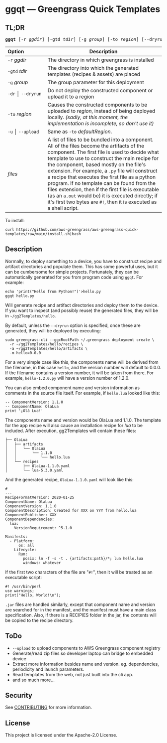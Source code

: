 # ggqt — Greengrass Quick Templates

## TL;DR
<pre><b>ggqt</b> [-r <i>ggdir</i>] [-gtd <i>tdir</i>] [-g <i>group</i>] [-to <i>region</i>] [--dryrun | -dr] [--upload | -u] <i>files...</i></pre>

Option&nbsp;&nbsp;&nbsp;&nbsp;&nbsp;&nbsp;&nbsp;&nbsp;&nbsp;&nbsp;&nbsp;&nbsp;&nbsp;&nbsp; | Description
------ | -----
`-r` _ggdir_| The directory in which greengrass is installed
`-gtd` _tdir_| The directory into which the generated templates (recipes & assets) are placed
`-g` _group_| The group parameter for this deployment
`-dr` &boxv; `--dryrun` | Do not deploy the constructed component or upload it to a region
`-to` _region_ | Causes the constructed components to be uploaded to _region_, instead of being deployed locally. _(sadly, at this moment, the implementation is incomplete, so don't use it)_
`-u` &boxv; `--upload` | Same as `-to` _defaultRegion_.
_files_ | A list of files to be bundled into a component.  All of the files become the artifacts of the component.  The first file is used to decide what template to use to construct the main recipe for the component, based mostly on the file's extension.  For example, a `.py` file will construct a recipe that executes the first file as a python program.  If no template can be found from the files extension, then if the first file is executable (as an `a.out` would be) it is executed directly; if it's first two bytes are `#!`, then it is executed as a shell script.

To install:
```
curl https://github.com/aws-greengrass/aws-greengrass-quick-templates/raw/main/install.sh|bash
```
## Description
Normally, to deploy something to a device, you have to construct recipe and artifact directories and populate them.  This has some powerful uses, but it can be cumbersome for simple projects. Fortunately, they can be automatically generated for you from program code using `ggqt`.  For example:
```
echo 'print("Hello from Python!")'>hello.py
ggqt hello.py
```
Will generate recipe and artifact directories and deploy them to the device.  If you want to inspect (and possibly reuse) the generated files, they will be in `~/gg2Templates/hello`.

By default, unless the `--dryrun` option is specified, once these are generated, they will be deployed by executing:
```
sudo greengrass-cli --ggcRootPath ~/.greengrass deployment create \
  -r ~/gg2Templates/hello/recipes \
  -a ~/gg2Templates/hello/artifacts \
  -m hello=0.0.0
```

For a very simple case like this, the components name will be derived from the filename, in this case `hello`, and the version number will default to 0.0.0.  If the filename contains a version number, it will be taken from there.  For example, `hello-1.2.0.py` will have a version number of 1.2.0.

You can also embed component name and version information as comments in the source file itself.  For example, if `hello.lua` looked like this:
```
-- ComponentVersion: 1.1.0
-- ComponentName: OlaLua
print '¡Olá Lua!'
```
The components name and version would be OlaLua and 1.1.0.  The template for the app recipe will also cause an installation recipe for *lua* to be included.  After execution, gg2Templates will contain these files:
```
├── OlaLua
│   ├── artifacts
│   │   └── OlaLua
│   │       └── 1.1.0
│   │           └── hello.lua
│   └── recipes
│       ├── OlaLua-1.1.0.yaml
│       └── lua-5.3.0.yaml
```
And the generated recipe, `OlaLua-1.1.0.yaml` will look like this:
```
# 
---
RecipeFormatVersion: 2020-01-25
ComponentName: OlaLua
ComponentVersion: 1.1.0
ComponentDescription: Created for XXX on YYY from hello.lua
ComponentPublisher: XXX
ComponentDependencies:
  lua:
    VersionRequirement: ^5.1.0

Manifests:
  - Platform:
      os: all
    Lifecycle:
      Run:
        posix: ln -f -s -t . {artifacts:path}/*; lua hello.lua
        windows: whatever
```

If the first two characters of the file are "`#!`", then it will be treated as an executable script:
```
#! /usr/bin/perl
use warnings;
print("Hello, World!\n");
```

`.jar` files are handled similarly, except that component name and version are searched for in the manifest, and the manifest must have a main class specification.  Also, if there is a RECIPIES folder in the jar, the contents will be copied to the recipe directory.

## ToDo
* `--upload` to upload components to AWS Greengrass component registry
*  Generate/read zip files so developer laptop can bridge to embedded device
* Extract more information besides name and version.  eg. dependencies, periodicity and launch parameters.
* Read templates from the web, not just built into the cli app.
* and so much more...

## Security

See [CONTRIBUTING](CONTRIBUTING.md#security-issue-notifications) for more information.

## License

This project is licensed under the Apache-2.0 License.

